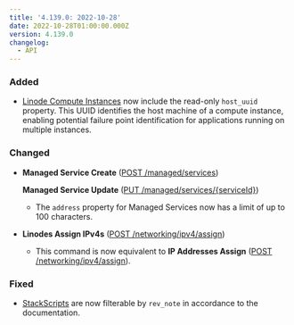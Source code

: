 ```yaml
---
title: '4.139.0: 2022-10-28'
date: 2022-10-28T01:00:00.000Z
version: 4.139.0
changelog:
  - API
---
```


### Added

* [Linode Compute Instances](https://www.linode.com/docs/api/linode-instances/) now include the read-only `host_uuid` property. This UUID identifies the host machine of a compute instance, enabling potential failure point identification for applications running on multiple instances.

### Changed

* **Managed Service Create** ([POST /managed/services](https://www.linode.com/docs/api/managed/#managed-service-create))

  **Managed Service Update** ([PUT /managed/services/{serviceId}](https://www.linode.com/docs/api/managed/#managed-service-update))
  * The `address` property for Managed Services now has a limit of up to 100 characters.

* **Linodes Assign IPv4s** ([POST /networking/ipv4/assign](https://www.linode.com/docs/api/networking/#linodes-assign-ipv4s))
  * This command is now equivalent to **IP Addresses Assign** ([POST /networking/ipv4/assign](https://www.linode.com/docs/api/networking/#ip-addresses-assign)).

### Fixed

* [StackScripts](https://www.linode.com/docs/api/stackscripts/) are now filterable by `rev_note` in accordance to the documentation.
